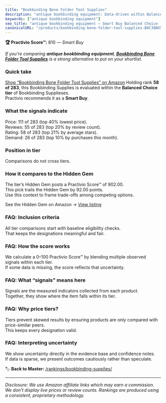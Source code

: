 ```yaml
---
title: "Bookbinding Bone Folder Tool Supplies"
description: "antique bookbinding equipment: Data-driven within Balanced Choice ranking using the Practivio Score™. Positioned by quality, value, demand, findability, moment…"
keywords: ["antique bookbinding equipment"]
seo_title: "antique bookbinding equipment — Smart Buy Balanced Choice (2025)"
canonicalURL: "/products/bookbinding-bone-folder-tool-supplies-B0C3QNX5YL/"
---
```


**🏆 Practivio Score™:** 810 — _Smart Buy_


*If you're comparing **antique bookbinding equipment**, **[Bookbinding Bone Folder Tool Supplies](https://www.amazon.com/dp/B0C3QNX5YL?tag=practivio-20)** is a strong alternative to put on your shortlist.*
### Quick take
[Shop “Bookbinding Bone Folder Tool Supplies” on Amazon](https://www.amazon.com/dp/B0C3QNX5YL?tag=practivio-20)
Holding rank **58 of 283**, this Bookbinding Supplies is evaluated within the **Balanced Choice tier** of Bookbinding Supplieses.  
Practivio recommends it as a **Smart Buy**.

### What the signals indicate
Price: 111 of 283 (top 40% lowest price).  
Reviews: 55 of 283 (top 20% by review count).  
Rating: 58 of 283 (top 21% by average stars).  
Demand: 26 of 283 (top 10% by purchases this month).

### Position in tier
Comparisons do not cross tiers.

### How it compares to the Hidden Gem
The tier’s Hidden Gem posts a Practivio Score™ of 902.00.  
This pick trails the Hidden Gem by 92.00 points.  
Use this context to frame trade-offs among competing options.  

See the Hidden Gem on Amazon → [View listing](https://www.amazon.com/dp/B0987JPQ74?tag=practivio-20)

### FAQ: Inclusion criteria
All tier comparisons start with baseline eligibility checks.  
That keeps the designations meaningful and fair.

### FAQ: How the score works
We calculate a 0–100 Practivio Score™ by blending multiple observed signals within each tier.  
If some data is missing, the score reflects that uncertainty.

### FAQ: What “signals” means here
Signals are the measured indicators collected from each product.  
Together, they show where the item falls within its tier.

### FAQ: Why price tiers?
Tiers prevent skewed results by ensuring products are only compared with price-similar peers.  
This keeps every designation valid.

### FAQ: Interpreting uncertainty
We show uncertainty directly in the evidence base and confidence notes.  
If data is sparse, we present outcomes cautiously rather than speculate.


🏷️ **Back to Master:** [/rankings/bookbinding-supplies/](/rankings/bookbinding-supplies/)

---
_Disclosure: We use Amazon affiliate links which may earn a commission. We don’t display live prices or review counts. Rankings are produced using a consistent, proprietary methodology._
